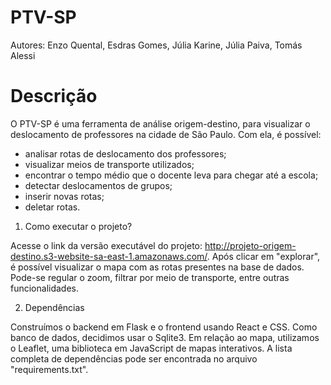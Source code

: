 # PTV-SP

Autores: Enzo Quental, Esdras Gomes, Júlia Karine, Júlia Paiva, Tomás Alessi

# Descrição 

O PTV-SP é uma ferramenta de análise origem-destino, para visualizar o deslocamento de professores na cidade de São Paulo. Com ela, é possível:
 
- analisar rotas de deslocamento dos professores;
- visualizar meios de transporte utilizados;
- encontrar o tempo médio que o docente leva para chegar até a escola;
- detectar deslocamentos de grupos;
- inserir novas rotas;
- deletar rotas.

1. Como executar o projeto?

Acesse o link da versão executável do projeto: http://projeto-origem-destino.s3-website-sa-east-1.amazonaws.com/. Após clicar em "explorar", é possível visualizar o mapa com as rotas presentes na base de dados. Pode-se regular o zoom, filtrar por meio de transporte, entre outras funcionalidades.

2. Dependências

Construímos o backend em Flask e o frontend usando React e CSS. Como banco de dados, decidimos usar o Sqlite3. Em relação ao mapa, utilizamos o Leaflet, uma biblioteca em JavaScript de mapas interativos. A lista completa de dependências pode ser encontrada no arquivo "requirements.txt".